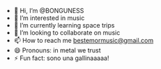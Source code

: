 - 👋 Hi, I’m @BONGUNESS
- 👀 I’m interested in music
- 🌱 I’m currently learning space trips
- 💞️ I’m looking to collaborate on music
- 📫 How to reach me bestemormusic@gmail.com
- 😄 Pronouns: in metal we trust
- ⚡ Fun fact: sono una gallinaaaaa!

<!---
BONGUNESS/BONGUNESS is a ✨ special ✨ repository because its `README.md` (this file) appears on your GitHub profile.
You can click the Preview link to take a look at your changes.
--->
